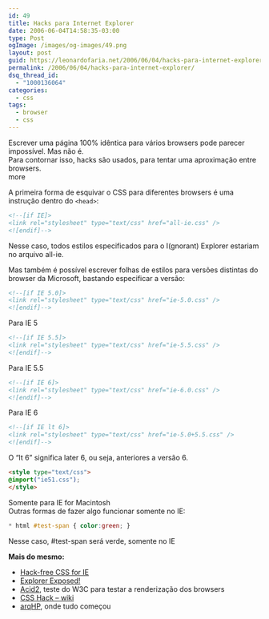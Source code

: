 ```yaml
---
id: 49
title: Hacks para Internet Explorer
date: 2006-06-04T14:58:35-03:00
type: Post
ogImage: /images/og-images/49.png
layout: post
guid: https://leonardofaria.net/2006/06/04/hacks-para-internet-explorer/
permalink: /2006/06/04/hacks-para-internet-explorer/
dsq_thread_id:
  - "1000136064"
categories:
  - css
tags:
  - browser
  - css
---
```

Escrever uma página 100% idêntica para vários browsers pode parecer impossível. Mas não é.  
Para contornar isso, hacks são usados, para tentar uma aproximação entre browsers.  
<span className="hidden">more</span>


A primeira forma de esquivar o CSS para diferentes browsers é uma instrução dentro do `<head>`:  

```html
<!--[if IE]>
<link rel="stylesheet" type="text/css" href="all-ie.css" />
<![endif]-->
```
Nesse caso, todos estilos especificados para o I(gnorant) Explorer estariam no arquivo all-ie.

Mas também é possível escrever folhas de estilos para versões distintas do browser da Microsoft, bastando especificar a versão:  

```html
<!--[if IE 5.0]>
<link rel="stylesheet" type="text/css" href="ie-5.0.css" />
<![endif]-->
```

Para IE 5  

```html
<!--[if IE 5.5]>
<link rel="stylesheet" type="text/css" href="ie-5.5.css" />
<![endif]-->
```

Para IE 5.5  

```html
<!--[if IE 6]>
<link rel="stylesheet" type="text/css" href="ie-6.0.css" />
<![endif]-->
```

Para IE 6  

```html
<!--[if IE lt 6]>
<link rel="stylesheet" type="text/css" href="ie-5.0+5.5.css" />
<![endif]-->
```

O &#8220;lt 6&#8221; significa later 6, ou seja, anteriores a versão 6.  

```html
<style type="text/css">
@import("ie51.css");
</style>
```

Somente para IE for Macintosh  
Outras formas de fazer algo funcionar somente no IE:  

```css
* html #test-span { color:green; }
```

Nesse caso, #test-span será verde, somente no IE

**Mais do mesmo:**  

- [Hack-free CSS for IE](http://virtuelvis.com/archives/2004/02/css-ie-only)  
- [Explorer Exposed!](http://www.positioniseverything.net/explorer.html)  
- [Acid2](http://en.wikipedia.org/wiki/Acid2), teste do W3C para testar a renderização dos browsers  
- [CSS Hack – wiki](http://css-discuss.incutio.com/?page=CssHack)  
- [arqHP](http://groups.google.com/group/arqhp/browse_thread/thread/b5e08d9554b07d7f/d2c326fa390380f1?q=deposit%C3%B3rio+hacks&rnum=1#d2c326fa390380f1), onde tudo começou
